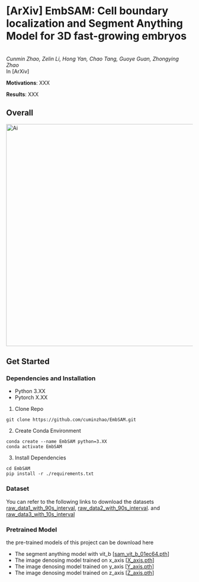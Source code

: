 # [ArXiv] EmbSAM: Cell boundary localization and Segment Anything Model for 3D fast-growing embryos
<br>_Cunmin Zhao, Zelin Li, Hong Yan, Chao Tang, Guoye Guan, Zhongying Zhao_<br>
In [ArXiv]  

**Motivations**: XXX
  
**Results**: XXX 


## Overall
<img width="600" alt="Ai" src="https://github.com/cuminzhao/EmbSAM/assets/80189429/9fb048d2-23f9-42e9-b954-1534ed79c84d"> 

## Get Started
### Dependencies and Installation
- Python 3.XX
- Pytorch X.XX

1. Clone Repo
```
git clone https://github.com/cuminzhao/EmbSAM.git
```
2. Create Conda Environment
```
conda create --name EmbSAM python=3.XX
conda activate EmbSAM
```
3. Install Dependencies
```
cd EmbSAM
pip install -r ./requirements.txt
```

### Dataset
You can refer to the following links to download the datasets
[raw_data1_with_90s_interval](https://drive.google.com/file/d/1SuLN8iG_siZlKvDuMIbYknOVR8WY4Axu/view?usp=sharing), 
[raw_data2_with_90s_interval](https://drive.google.com/file/d/1uL9M1xOuXyR36clcs0csCi-bLYWrYdg3/view?usp=sharing). and
[raw_data3_with_10s_interval](https://drive.google.com/file/d/1t0MxzF-48Gp6BWrEhGM-abljXOTefYAC/view?usp=sharing)

### Pretrained Model
the pre-trained models of this project can be download here
- The segment anything model with vit_b [[sam_vit_b_01ec64.pth](https://drive.google.com/file/d/15MIZgQ276UCkyz8zcA6yf1BzRcS-Q8eM/view?usp=drive_link)]
- The image denosing model trained on x_axis [[X_axis.pth](https://drive.google.com/file/d/1ef4jBB2OdSfkg0W5737XxzCx2G0zT7FO/view?usp=sharing)] 
- The image denosing model trained on y_axis [[Y_axis.pth](https://drive.google.com/file/d/1F8hNc82VuBdZuHmLy0vktgIBhpSkIrIx/view?usp=sharing)]
- The image denosing model trained on z_axis [[Z_axis.pth](https://drive.google.com/file/d/1xNcYA_Vquv33YU2b4SugVyzEkOtK5JmX/view?usp=sharing)]


